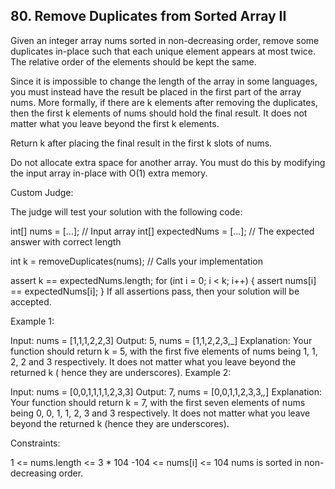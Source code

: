 ## 80. Remove Duplicates from Sorted Array II

Given an integer array nums sorted in non-decreasing order, remove some duplicates in-place such that each unique element appears at most twice. The relative order of the elements
should be kept the same.

Since it is impossible to change the length of the array in some languages, you must instead have the result be placed in the first part of the array nums. More formally, if there
are k elements after removing the duplicates, then the first k elements of nums should hold the final result. It does not matter what you leave beyond the first k elements.

Return k after placing the final result in the first k slots of nums.

Do not allocate extra space for another array. You must do this by modifying the input array in-place with O(1) extra memory.

Custom Judge:

The judge will test your solution with the following code:

int[] nums = [...]; // Input array int[] expectedNums = [...]; // The expected answer with correct length

int k = removeDuplicates(nums); // Calls your implementation

assert k == expectedNums.length; for (int i = 0; i < k; i++) { assert nums[i] == expectedNums[i]; } If all assertions pass, then your solution will be accepted.

Example 1:

Input: nums = [1,1,1,2,2,3]
Output: 5, nums = [1,1,2,2,3,_]
Explanation: Your function should return k = 5, with the first five elements of nums being 1, 1, 2, 2 and 3 respectively. It does not matter what you leave beyond the returned k (
hence they are underscores). Example 2:

Input: nums = [0,0,1,1,1,1,2,3,3]
Output: 7, nums = [0,0,1,1,2,3,3,_,_]
Explanation: Your function should return k = 7, with the first seven elements of nums being 0, 0, 1, 1, 2, 3 and 3 respectively. It does not matter what you leave beyond the
returned k (hence they are underscores).

Constraints:

1 <= nums.length <= 3 * 104 -104 <= nums[i] <= 104 nums is sorted in non-decreasing order.